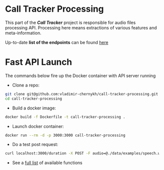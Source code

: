 # Call Tracker Processing

This part of the ***Call Tracker*** project is responsible for audio files processing API. Processing here means extractions of various features and meta-information.

Up-to-date **list of the endpoints** can be found [here](code/endpoints/README.md)

# Fast API Launch

The commands below fire up the Docker container with API server running

* Clone a repo:
```sh
git clone git@github.com:vladimir-chernykh/call-tracker-processing.git
cd call-tracker-processing
```
* Build a docker image:
```sh
docker build -f Dockerfile -t call-tracker-processing .
```
* Launch docker container:
```sh
docker run --rm -d -p 3000:3000 call-tracker-processing
```
* Do a test post request:
```sh
curl localhost:3000/duration -X POST -F audio=@./data/examples/speech.wav
```
* See a [full list](code/endpoints/README.md) of available functions
